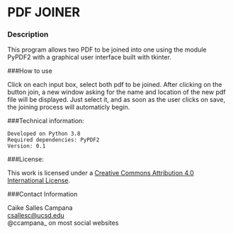 # PDF JOINER


### Description 

This program allows two PDF to be joined into one using the module PyPDF2 with a graphical user interface built with tkinter.

###How to use

Click on each input box, select both pdf to be joined. After clicking on the button
join, a new window asking for the name and location of the new pdf file will be displayed.
Just select it, and as soon as the user clicks on save, the joining process will automaticly begin.


###Technical information:

    Developed on Python 3.8
    Required dependencies: PyPDF2
    Version: 0.1

###License:

This work is licensed 
under a [Creative Commons Attribution 4.0 International License](http://creativecommons.org/licenses/by/4.0/).

###Contact Information

Caike Salles Campana <br>
[csallesc@ucsd.edu](mailto:csallesc@ucsd.edu) <br>
@ccampana_ on most social websites
